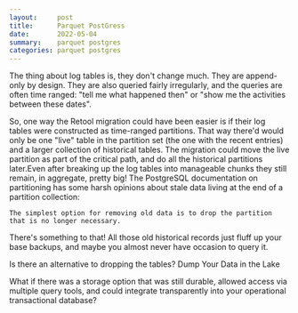 ```yaml
---
layout:     post
title:      Parquet PostGress 
date:       2022-05-04
summary:    parquet postgres
categories: parquet postgres
---
```

The thing about log tables is, they don't change much. They are append-only by design. They are also queried fairly irregularly, and the queries are often time ranged: "tell me what happened then" or "show me the activities between these dates".

So, one way the Retool migration could have been easier is if their log tables were constructed as time-ranged partitions. That way there'd would only be one "live" table in the partition set (the one with the recent entries) and a larger collection of historical tables. The migration could move the live partition as part of the critical path, and do all the historical partitions later.Even after breaking up the log tables into manageable chunks they still remain, in aggregate, pretty big! The PostgreSQL documentation on partitioning has some harsh opinions about stale data living at the end of a partition collection:

    The simplest option for removing old data is to drop the partition that is no longer necessary.

There's something to that! All those old historical records just fluff up your base backups, and maybe you almost never have occasion to query it.

Is there an alternative to dropping the tables?
Dump Your Data in the Lake

What if there was a storage option that was still durable, allowed access via multiple query tools, and could integrate transparently into your operational transactional database?
